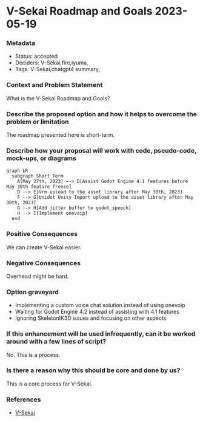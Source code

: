 # V-Sekai Roadmap and Goals 2023-05-19

### Metadata

- Status: accepted <!-- draft | proposed | rejected | accepted | deprecated | superseded by -->
- Deciders: V-Sekai,fire,lyuma,
- Tags: V-Sekai,chatgpt4 summary,

### Context and Problem Statement

What is the V-Sekai Roadmap and Goals?

### Describe the proposed option and how it helps to overcome the problem or limitation

The roadmap presented here is short-term.

### Describe how your proposal will work with code, pseudo-code, mock-ups, or diagrams

```mermaid
graph LR
  subgraph Short Term
    A[May 27th, 2023] --> D[Assist Godot Engine 4.1 features before May 30th feature freeze]
    D --> E[Vrm upload to the asset library after May 30th, 2023]
    F --> G[Unidot Unity Import upload to the asset library after May 30th, 2023]
    G --> H[Add jitter buffer to godot_speech]
    H --> I[Implement onevoip]
  end
```

### Positive Consequences

We can create V-Sekai easier.

### Negative Consequences

Overhead might be hard.

### Option graveyard

- Implementing a custom voice chat solution instead of using onevoip
- Waiting for Godot Engine 4.2 instead of assisting with 4.1 features
- Ignoring SkeletonIK3D issues and focusing on other aspects

### If this enhancement will be used infrequently, can it be worked around with a few lines of script?

No. This is a process.

### Is there a reason why this should be core and done by us?

This is a core process for V-Sekai.

### References

- [V-Sekai](https://v-sekai.org/)
